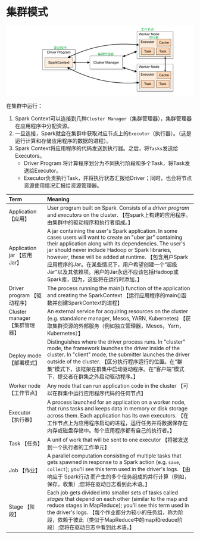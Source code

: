 # 集群模式

<img src=".\spark集群模式.resource\spark集群模式1.bmp"  />

在集群中运行：

1. Spark Context可以连接到几种`Cluster Manager`（集群管理器），集群管理器在应用程序中分配资源。
2. 一旦连接，Spark就会在集群中获取对应节点上的`Executor`（执行器）。（这是运行计算和存储应用程序的数据的进程）。
3. Spark Context将应用程序的代码发送到执行器。之后，将`Tasks`发送给Executors。
   - Driver Program 将计算程序划分为不同执行阶段和多个Task，将Task发送给Executor。
   - Executor负责执行Task，并将执行状态汇报给Driver；同时，也会将节点资源使用情况汇报给资源管理器。



| Term                           | Meaning                                                      |
| :----------------------------- | :----------------------------------------------------------- |
| Application 【应用】           | User program built on Spark. Consists of a *driver program* and *executors* on the cluster. 【在spark上构建的应用程序。由集群中的驱动程序和执行者组成。】 |
| Application jar 【应用 Jar】   | A jar containing the user's Spark application. In some cases users will want to create an "uber jar" containing their application along with its dependencies. The user's jar should never include Hadoop or Spark libraries, however, these will be added at runtime. 【包含用户Spark应用程序的Jar。在某些情况下，用户希望创建一个“超级 Jar”以及其依赖项。用户的Jar永远不应该包括Hadoop或Spark库，因为，这些将在运行时添加。】 |
| Driver program 【驱动程序】    | The process running the main() function of the application and creating the SparkContext 【运行应用程序的main()函数并创建SparkContext的进程】 |
| Cluster manager 【集群管理器】 | An external service for acquiring resources on the cluster (e.g. standalone manager, Mesos, YARN, Kubernetes) 【获取集群资源的外部服务（例如独立管理器，Mesos，Yarn，Kubernetes）】 |
| Deploy mode 【部署模式】       | Distinguishes where the driver process runs. In "cluster" mode, the framework launches the driver inside of the cluster. In "client" mode, the submitter launches the driver outside of the cluster. 【区分执行程序运行的位置。在“群集”模式下，该框架在群集中启动驱动程序。在“客户端”模式下，提交者在群集之外启动驱动程序。】 |
| Worker node 【工作节点】       | Any node that can run application code in the cluster 【可以在群集中运行应用程序代码的任何节点】 |
| Executor 【执行器】            | A process launched for an application on a worker node, that runs tasks and keeps data in memory or disk storage across them. Each application has its own executors. 【在工作节点上为应用程序启动的进程，运行任务并将数据保存在内存或磁盘存储中。每个应用程序都有自己的执行者。】 |
| Task 【任务】                  | A unit of work that will be sent to one executor 【将被发送到一个执行者的工作单元】 |
| Job 【作业】                   | A parallel computation consisting of multiple tasks that gets spawned in response to a Spark action (e.g. `save`, `collect`); you'll see this term used in the driver's logs. 【由响应于 Spark行动 而产生的多个任务组成的并行计算（例如，保存，收集）;您将在驱动日志看到此术语。】 |
| Stage 【阶段】                 | Each job gets divided into smaller sets of tasks called *stages* that depend on each other (similar to the map and reduce stages in MapReduce); you'll see this term used in the driver's logs. 【每个作业都分为较小的任务组，称为阶段，依赖于彼此（类似于MapReduce中的map和reduce阶段）;您将在驱动日志中看到此术语。】 |

